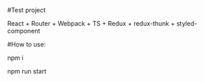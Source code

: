 #Test project

React + Router + Webpack + TS + Redux + redux-thunk + styled-component

#How to use:

npm i

npm run start